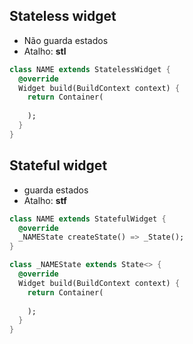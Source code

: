 ## Stateless widget
- Não guarda estados
- Atalho: **stl**
```dart
class NAME extends StatelessWidget {
  @override
  Widget build(BuildContext context) {
    return Container(
      
    );
  }
}
```

## Stateful widget
- guarda estados
- Atalho: **stf**
```dart
class NAME extends StatefulWidget {
  @override
  _NAMEState createState() => _State();
}

class _NAMEState extends State<> {
  @override
  Widget build(BuildContext context) {
    return Container(
      
    );
  }
}
```

